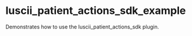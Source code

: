 # luscii_patient_actions_sdk_example

Demonstrates how to use the luscii_patient_actions_sdk plugin.
